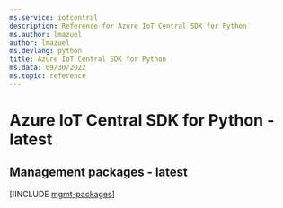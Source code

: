 ```yaml
---
ms.service: iotcentral
description: Reference for Azure IoT Central SDK for Python
ms.author: lmazuel
author: lmazuel
ms.devlang: python
title: Azure IoT Central SDK for Python
ms.data: 09/30/2022
ms.topic: reference
---
```

# Azure IoT Central SDK for Python - latest

## Management packages - latest
[!INCLUDE [mgmt-packages](iot-central-mgmt-index.md)]